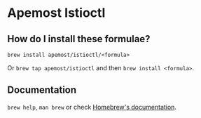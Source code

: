 # Apemost Istioctl

## How do I install these formulae?

`brew install apemost/istioctl/<formula>`

Or `brew tap apemost/istioctl` and then `brew install <formula>`.

## Documentation

`brew help`, `man brew` or check [Homebrew's documentation](https://docs.brew.sh).
